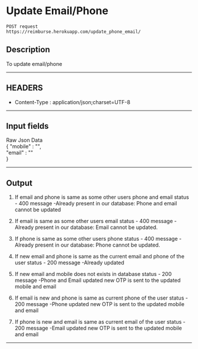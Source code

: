 # Update Email/Phone

    POST request
    https://reimburse.herokuapp.com/update_phone_email/

## Description
To update email/phone

***

## HEADERS

- Content-Type : application/json;charset=UTF-8

***

## Input fields

Raw Json Data<br />
{
 	"mobile" : "",<br />
 	"email" : ""<br />
}
    
***

## Output

1. If email and phone is same as some other users phone and email
status - 400
message -Already present in our database: Phone and email cannot be updated

2. If email is same as some other users email
status - 400
message -Already present in our database: Email cannot be updated.

3. If phone is same as some other users phone
status - 400
message -Already present in our database: Phone cannot be updated.

4. If new email and phone is same as the current email and phone of the user
status - 200
message -Already updated

5. If new email and mobile does not exists in database
status - 200
message -Phone and Email updated
new OTP is sent to the updated mobile and email

6. If email is new and phone is same as current phone of the user
status - 200
message -Phone updated
new OTP is sent to the updated mobile and email

7. If phone is new and email is same as current email of the user
status - 200
message -Email updated
new OTP is sent to the updated mobile and email

***

